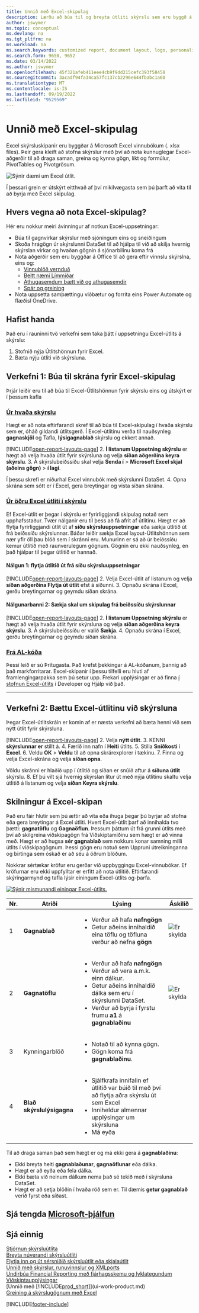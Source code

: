 ```yaml
---
title: Unnið með Excel-skipulag
description: Lærðu að búa til og breyta útliti skýrslu sem eru byggð á með Excel.
author: jswymer
ms.topic: conceptual
ms.devlang: na
ms.tgt_pltfrm: na
ms.workload: na
ms.search.keywords: customized report, document layout, logo, personalize
ms.search.form: 9650, 9652
ms.date: 03/14/2022
ms.author: jswymer
ms.openlocfilehash: 45f321afeb411eee4cb9f9dd215cefc393f58458
ms.sourcegitcommit: 3acadf94fa34ca57fc137cb2296e644fbabc1a60
ms.translationtype: MT
ms.contentlocale: is-IS
ms.lasthandoff: 09/19/2022
ms.locfileid: "9529569"
---
```

# <a name="working-with-excel-layouts"></a>Unnið með Excel-skipulag

Excel skýrsluskipanir eru byggðar á Microsoft Excel vinnubókum (. xlsx files). Þeir gera kleift að stofna skýrslur með því að nota kunnuglegar Excel-aðgerðir til að draga saman, greina og kynna gögn, líkt og formúlur, PivotTables og Pivotgrösum.

![Sýnir dæmi um Excel útlit.](media/excel-layout-2.png)

Í þessari grein er útskýrt eitthvað af því mikilvægasta sem þú þarft að vita til að byrja með Excel skipulag.

## <a name="why-use-excel-layouts"></a>Hvers vegna að nota Excel-skipulag?

Hér eru nokkur meiri ávinningur af notkun Excel-uppsetningar:

- Búa til gagnvirkar skýrslur með sjóningum eins og sneiðingum
- Skoða hrágögn úr skýrslunni DataSet til að hjálpa til við að skilja hvernig skýrslan virkar og hvaðan gögnin á sjónarbilinu koma frá
- Nota aðgerðir sem eru byggðar á Office til að gera eftir vinnslu skýrslna, eins og:
  - [Vinnublöð vernduð](https://support.microsoft.com/en-us/office/protect-a-worksheet-3179efdb-1285-4d49-a9c3-f4ca36276de6)
  - [Beitt næmi Límmiðar](https://support.microsoft.com/en-us/office/apply-sensitivity-labels-to-your-files-and-email-in-office-2f96e7cd-d5a4-403b-8bd7-4cc636bae0f9)
  - [Athugasemdum bætt við og athugasemdir](https://support.microsoft.com/en-us/office/insert-comments-and-notes-in-excel-65f504d8-160b-4a05-ac30-46fbd5227a52)
  - [Spár og greining](https://support.microsoft.com/en-us/office/introduction-to-what-if-analysis-22bffa5f-e891-4acc-bf7a-e4645c446fb4) 
- Nota uppsetta samþættingu viðbætur og forrita eins Power Automate og flæðisl OneDrive.

## <a name="get-started"></a>Hafist handa

Það eru í rauninni tvö verkefni sem taka þátt í uppsetningu Excel-útlits á skýrslu:

1. Stofnið nýja Útlitshönnun fyrir Excel.
2. Bæta nýju útliti við skýrsluna.

## <a name="task-1-create-the-excel-layout-file"></a>Verkefni 1: Búa til skrána fyrir Excel-skipulag

Þrjár leiðir eru til að búa til Excel-Útlitshönnun fyrir skýrslu eins og útskýrt er í þessum kafla

### <a name="from-any-report"></a>[Úr hvaða skýrslu](#tab/any-report)

Hægt er að nota eftirfarandi skref til að búa til Excel-skipulag í hvaða skýrslu sem er, óháð gildandi útlitsgerð. Í Excel-útlitinu verða til nauðsynleg **gagnaskjöl** og Tafla, **lýsigagnablað** skýrslu og ekkert annað.

[!INCLUDE[open-report-layouts-page](includes/open-report-layouts-page.md)]
2. **Í listanum Uppsetning skýrslu** er hægt að velja hvaða útlit fyrir skýrsluna og velja **síðan aðgerðina keyra skýrslu**.
3. Á skýrslubeiðssíðu skal velja **Senda í** > **Microsoft Excel skjal (aðeins gögn)** > **í lagi**.

   Í þessu skrefi er niðurhal Excel vinnubók með skýrslunni DataSet.
4. Opna skrána sem sótt er í Excel, gera breytingar og vista síðan skrána.

### <a name="from-another-excel-layout-on-a-report"></a>[Úr öðru Excel útliti í skýrslu](#tab/other-layout)

Ef Excel-útlit er þegar í skýrslu er fyrirliggjandi skipulag notað sem upphafsstaður. Tvær nálganir eru til þess að fá afrit af útlitinu. Hægt er að flytja fyrirliggjandi útlit út af **síðu skýrsluuppsetningar** eða sækja útlitið út frá beiðssíðu skýrslunnar. Báðar leiðir sækja Excel layout-Útlitshönnun sem nær yfir öll þau blöð sem í skránni eru. Munurinn er sá að úr beiðssíðu kemur útlitið með raunverulegum gögnum. Gögnin eru ekki nauðsynleg, en það hjálpar til þegar útlitið er hannað.

#### <a name="approach-1-export-the-layout-from-the-report-layouts-page"></a>Nálgun 1: flytja útlitið út frá **síðu skýrsluuppsetningar**

[!INCLUDE[open-report-layouts-page](includes/open-report-layouts-page.md)]
2. Velja Excel-útlit af listanum og velja **síðan aðgerðina Flytja út útlit** efst á síðunni.
3. Opnaðu skrána í Excel, gerðu breytingarnar og geymdu síðan skrána.

#### <a name="approach-2-download-the-layout-from-the-reports-request-page"></a>Nálgunarbanni 2: Sækja skal um skipulag frá beiðssíðu skýrslunnar

[!INCLUDE[open-report-layouts-page](includes/open-report-layouts-page.md)]
2. **Í listanum Uppsetning skýrslu** er hægt að velja hvaða útlit fyrir skýrsluna og velja **síðan aðgerðina keyra skýrslu**.
3. Á skýrslubeiðssíðu er valið **Sækja**.
4. Opnaðu skrána í Excel, gerðu breytingarnar og geymdu síðan skrána.

### <a name="from-al-code"></a>[Frá AL-kóða](#tab/from-code)

Þessi leið er sú Þrítugasta. Það krefst þekkingar á AL-kóðanum, þannig að það markforritarar. Excel-skipanir í þessu tilfelli eru hluti af framlengingarpakka sem þú setur upp. Frekari upplýsingar er að finna [í stofnun Excel-útlits](/dynamics365/business-central/dev-itpro/developer/devenv-howto-excel-report-layout) í Developer og Hjálp við það.

---

## <a name="task-2-add-the-excel-layout-to-the-report"></a>Verkefni 2: Bættu Excel-útlitinu við skýrsluna

Þegar Excel-útlitskráin er komin af er næsta verkefni að bæta henni við sem nýtt útlit fyrir skýrsluna.

[!INCLUDE[open-report-layouts-page](includes/open-report-layouts-page.md)]
2. Velja **nýtt útlit**.
3. KENNI **skýrslunnar er** stillt á.
4. Færið inn nafn í **Heiti** útlits.
5. Stilla **Sniðkosti** í **Excel**.
6. Veldu **OK** > **Veldu** til að opna skrárexplorer í tækinu. 
7. Finna og velja Excel-skrána og velja **síðan opna**.

   Völdu skránni er hlaðið upp í útlitið og síðan er snúið aftur á **síðuna útlit** skýrslu.
8. Ef þú vilt sjá hvernig skýrslan lítur út með nýja útlitinu skaltu velja útlitið á listanum og velja **síðan Keyra skýrslu**.


<!--

**Data** sheet
  - An Excel layout must contain a sheet named **Data**.
  - The **Data** sheet can only include one table named **Data**.

**Data** table
  - The **Data** sheet must include a table that has the name **Data**.
  - The table must have at least one column and can only include columns that are also in report dataset.
  - The table must start in the first cell A1 of the **Data** sheet.

3. Report Metadata 
-->

## <a name="understanding-excel-layouts"></a>Skilningur á Excel-skipan

Það eru fáir hlutir sem þú ættir að vita eða íhuga þegar þú byrjar að stofna eða gera breytingar á Excel útliti. Hvert Excel-útlit þarf að innihalda tvo þætti: **gagnatöflu** og **Gagnaöflun**. Þessum þáttum út frá grunni útlits með því að skilgreina viðskipagögn frá Viðskiptamiðinu sem hægt er að vinna með. Hægt er að hugsa **sér gagnablað** sem nokkurs konar samning milli útlits í viðskipagögnum. Þessi gögn eru notuð sem Uppruni útreikninganna og birtinga sem óskað er að séu á öðrum blöðum.

Nokkrar sértækar kröfur eru gerðar við uppbyggingu Excel-vinnubókar. Ef kröfurnar eru ekki uppfylltar er erfitt að nota útlitið. Eftirfarandi skýringarmynd og tafla lýsir einingum Excel-útlits og-þarfa.

[![Sýnir mismunandi einingar Excel-útlits.](media/excel-layout-callouts-2.png)](media/excel-layout-callouts-2.png#lightbox)

|Nr.|Atriði|Lýsing|Áskilið|
|---|-------|----|---|
|1|**Gagnablað**|<ul><li>Verður að hafa **nafngögn**</li><li>Getur aðeins innihaldið eina töflu og töfluna verður að nefna **gögn**</li></ul>|![Er skylda](media/check.png) | 
|2|**Gagnatöflu**|<ul><li>Verður að hafa **nafngögn**</li><li>Verður að vera a.m.k. einn dálkur.</li><li>Getur aðeins innihaldið dálka sem eru í skýrslunni DataSet.</li><li>Verður að byrja í fyrstu frumu **a1** á **gagnablaðinu**</li></ul>|![Er skylda](media/check.png)|
|3|Kynningarblöð|<ul><li>Notað til að kynna gögn.</li><li>Gögn koma frá **gagnablaðinu**. </li></ul>||
|4|**Blað skýrslulýsigagna**|<ul><li>Sjálfkrafa innifalin ef útlitið var búið til með því að flytja aðra skýrslu út sem Excel</li><li>Inniheldur almennar upplýsingar um skýrsluna</li><li>Má eyða</li></ul>|

Til að draga saman það sem hægt er og má ekki gera á **gagnablaðinu**:

- Ekki breyta heiti **gagnablaðunar**, **gagnaöflunar** eða dálka.
- Hægt er að eyða eða fela dálka.
- Ekki bæta við neinum dálkum nema það sé tekið með í skýrsluna DataSet.
- Hægt er að setja blöðin í hvaða röð sem er. Til dæmis **getur gagnablað** verið fyrst eða síðast.

## <a name="see-related-microsoft-training"></a>Sjá tengda [Microsoft-þjálfun](/training/modules/change-documents-dynamics-365-business-central/index)

## <a name="see-also"></a>Sjá einnig

[Stjórnun skýrsluútlita](ui-manage-report-layouts.md)  
[Breyta núverandi skýrsluútliti](ui-how-change-layout-currently-used-report.md)  
[Flytja inn og út sérsniðið skýrsluútlit eða skjalaútlit](ui-how-import-and-export-report-layout.md)  
[Unnið með skýrslur, runuvinnslur og XMLports](ui-work-report.md)  
[Undirbúa Financial Reporting með fjárhagsskemu og lyklategundum](bi-how-work-account-schedule.md)  
[Viðskiptaupplýsingar](bi.md)  
[Unnið með [!INCLUDE[prod_short](includes/prod_short.md)]](ui-work-product.md)  
[Greining á skýrslugögnum með Excel](report-analyze-excel.md)  


[!INCLUDE[footer-include](includes/footer-banner.md)]
